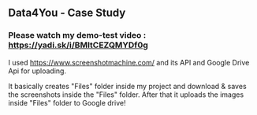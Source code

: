 ## Data4You - Case Study

### Please watch my demo-test video : https://yadi.sk/i/BMltCEZQMYDf0g

I used https://www.screenshotmachine.com/ and its API and Google Drive Api for uploading.

It basically creates "Files" folder inside my project and download & saves the screenshots inside the "Files" folder. After that it uploads the images inside "Files" folder to Google drive!
